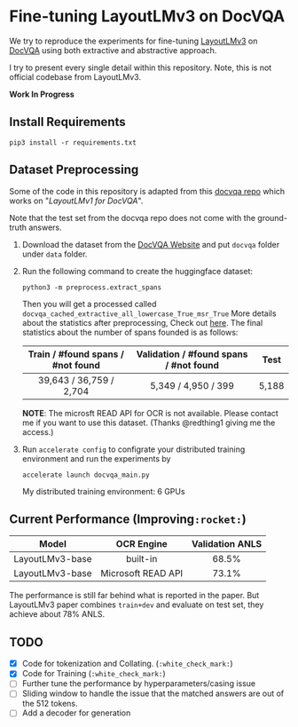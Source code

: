 # Fine-tuning LayoutLMv3 on DocVQA

We try to reproduce the experiments for fine-tuning [LayoutLMv3](https://arxiv.org/abs/2204.08387) on [DocVQA](https://www.docvqa.org/datasets/docvqa) using both 
extractive and abstractive approach.

I try to present every single detail within this repository. Note, this is not official codebase from LayoutLMv3.

__Work In Progress__


## Install Requirements
```pip3 install -r requirements.txt```

## Dataset Preprocessing
Some of the code in this repository is adapted from this [docvqa repo](https://github.com/anisha2102/docvqa) 
which works on "_LayoutLMv1 for DocVQA_".

Note that the test set from the docvqa repo does not come with the ground-truth answers.

1. Download the dataset from the [DocVQA Website](https://www.docvqa.org/datasets/docvqa) and put `docvqa` folder under `data` folder.
2. Run the following command to create the huggingface dataset:
    ```
    python3 -m preprocess.extract_spans
    ```
   Then you will get a processed called `docvqa_cached_extractive_all_lowercase_True_msr_True`
   More details about the statistics after preprocessing, Check out [here](/docs/preprocess.md).
   The final statistics about the number of spans founded is as follows:

   | Train / #found spans / #not found | Validation  / #found spans / #not found | Test  |
   |:---------------------------------:|:---------------------------------------:|:-----:|
   |      39,643 / 36,759 / 2,704      |           5,349 / 4,950 / 399           | 5,188 |
   
   __NOTE__: The microsft READ API for OCR is not available. Please contact me if you want to use this dataset. (Thanks @redthing1 giving me the access.)
   
3. Run `accelerate config` to configrate your distributed training environment and run the experiments by
   ```
   accelerate launch docvqa_main.py
   ```
   
   My distributed training environment: 6 GPUs
   
## Current Performance (Improving`:rocket:`)
| Model |     OCR Engine     | Validation ANLS |
|:------------------:|:-----:|:---------------:|
| LayoutLMv3-base     |      built-in      |      68.5%      |
| LayoutLMv3-base     | Microsoft READ API |      73.1%      |

The performance is still far behind what is reported in the paper. 
But LayoutLMv3 paper combines `train+dev` and evaluate on test set, they achieve about 78% ANLS.

## TODO
- [X] Code for tokenization and Collating. (`:white_check_mark:`)
- [x] Code for Training (`:white_check_mark:`)
- [ ] Further tune the performance by hyperparameters/casing issue
- [ ] Sliding window to handle the issue that the matched answers are out of the 512 tokens.
- [ ] Add a decoder for generation